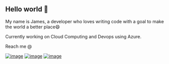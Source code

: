 
## Hello world :wave:

My name is James, a developer who loves writing code with a goal to make the world a better place:smile:

Currently working on Cloud Computing and Devops using Azure.

Reach me @  

[![image](https://shields.io/badge/-LinkedIn-blue)](https://www.linkedin.com/in/james-maina-8b07661b9)                    [![image](https://shields.io/badge/-Gmail-red)](https://mail.google.com/mail/?view=cm&fs=1&to=mainakaranja2001@gmail.com&su=SUBJECT&body=BODY)                    [![image](https://shields.io/badge/-Twitter-9cf)](https://twitter.com/jaykaranja_)

